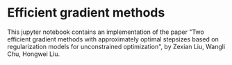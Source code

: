 # Efficient gradient methods


This jupyter notebook contains an implementation of the paper "Two efficient gradient methods with approximately optimal stepsizes based on regularization models for unconstrained optimization", by Zexian Liu, Wangli Chu, Hongwei Liu.
